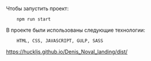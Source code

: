 Чтобы запустить проект:
```
    npm run start
```

В проекте были использованы следующие технологии:
```
    HTML, CSS, JAVASCRIPT, GULP, SASS
```   
    
https://huckljs.github.io/Denis_Noval_landing/dist/

